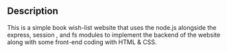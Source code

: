 ## Description
This is a simple book wish-list website that uses the node.js alongside the express, session , and fs modules to implement 
the backend of the website along with some front-end coding with HTML & CSS.
